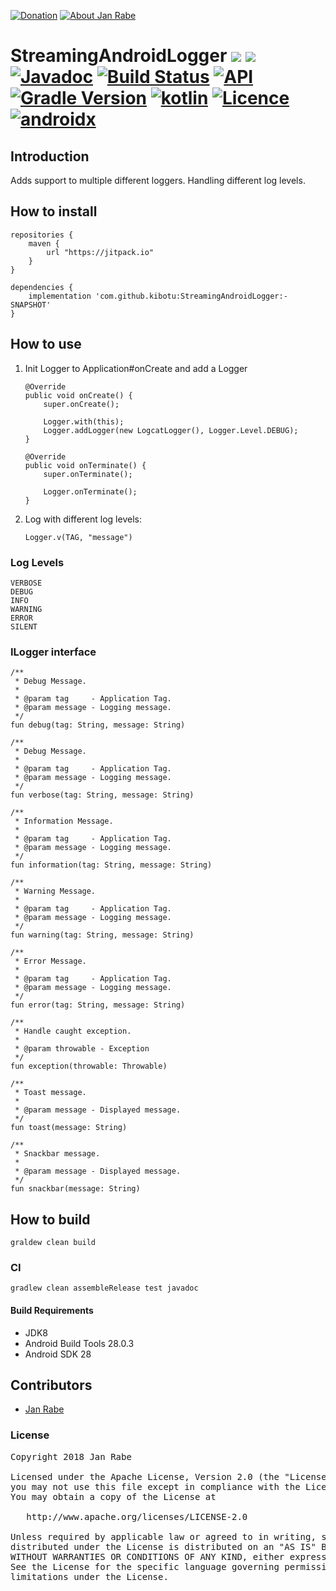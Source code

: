 [![Donation](https://img.shields.io/badge/by%20me%20a%20beer-brightgreen.svg)](https://www.paypal.me/janrabe/5) [![About Jan Rabe](https://img.shields.io/badge/about-me-green.svg)](https://about.me/janrabe)
# StreamingAndroidLogger [![](https://jitpack.io/v/kibotu/StreamingAndroidLogger.svg)](https://jitpack.io/#kibotu/StreamingAndroidLogger) [![](https://jitpack.io/v/kibotu/StreamingAndroidLogger/month.svg)](https://jitpack.io/#kibotu/StreamingAndroidLogger) [![Javadoc](https://img.shields.io/badge/javadoc-SNAPSHOT-green.svg)](https://jitpack.io/com/github/kibotu/StreamingAndroidLogger/master-SNAPSHOT/javadoc/index.html) [![Build Status](https://travis-ci.org/kibotu/StreamingAndroidLogger.svg?branch=master)](https://travis-ci.org/kibotu/StreamingAndroidLogger) [![API](https://img.shields.io/badge/API-15%2B-brightgreen.svg?style=flat)](https://android-arsenal.com/api?level=15)  [![Gradle Version](https://img.shields.io/badge/gradle-5.3.1-green.svg)](https://docs.gradle.org/current/release-notes) [![kotlin](https://img.shields.io/badge/kotlin-1.3.21-green.svg)](https://kotlinlang.org/) [![Licence](https://img.shields.io/badge/licence-Apache%202-blue.svg)](https://raw.githubusercontent.com/kibotu/StreamingAndroidLogger/master/LICENSE) [![androidx](https://img.shields.io/badge/androidx-brightgreen.svg)](https://developer.android.com/topic/libraries/support-library/refactor)

## Introduction

Adds support to multiple different loggers. Handling different log levels.

## How to install

    repositories {
        maven {
            url "https://jitpack.io"
        }
    }

    dependencies {
        implementation 'com.github.kibotu:StreamingAndroidLogger:-SNAPSHOT'
    }

## How to use

1) Init Logger to Application#onCreate and add a Logger

       @Override
       public void onCreate() {
           super.onCreate();

           Logger.with(this);
           Logger.addLogger(new LogcatLogger(), Logger.Level.DEBUG);
       }

       @Override
       public void onTerminate() {
           super.onTerminate();

           Logger.onTerminate();
       }

2) Log with different log levels:

       Logger.v(TAG, "message")

### Log Levels

    VERBOSE
    DEBUG
    INFO
    WARNING
    ERROR
    SILENT

### ILogger interface

    /**
     * Debug Message.
     *
     * @param tag     - Application Tag.
     * @param message - Logging message.
     */
    fun debug(tag: String, message: String)

    /**
     * Debug Message.
     *
     * @param tag     - Application Tag.
     * @param message - Logging message.
     */
    fun verbose(tag: String, message: String)

    /**
     * Information Message.
     *
     * @param tag     - Application Tag.
     * @param message - Logging message.
     */
    fun information(tag: String, message: String)

    /**
     * Warning Message.
     *
     * @param tag     - Application Tag.
     * @param message - Logging message.
     */
    fun warning(tag: String, message: String)

    /**
     * Error Message.
     *
     * @param tag     - Application Tag.
     * @param message - Logging message.
     */
    fun error(tag: String, message: String)

    /**
     * Handle caught exception.
     *
     * @param throwable - Exception
     */
    fun exception(throwable: Throwable)

    /**
     * Toast message.
     *
     * @param message - Displayed message.
     */
    fun toast(message: String)

    /**
     * Snackbar message.
     *
     * @param message - Displayed message.
     */
    fun snackbar(message: String)

## How to build

    graldew clean build

### CI

    gradlew clean assembleRelease test javadoc

#### Build Requirements

- JDK8
- Android Build Tools 28.0.3
- Android SDK 28

## Contributors

- [Jan Rabe](jan.rabe@kibotu.net)

### License

<pre>
Copyright 2018 Jan Rabe

Licensed under the Apache License, Version 2.0 (the "License");
you may not use this file except in compliance with the License.
You may obtain a copy of the License at

   http://www.apache.org/licenses/LICENSE-2.0

Unless required by applicable law or agreed to in writing, software
distributed under the License is distributed on an "AS IS" BASIS,
WITHOUT WARRANTIES OR CONDITIONS OF ANY KIND, either express or implied.
See the License for the specific language governing permissions and
limitations under the License.
</pre>
